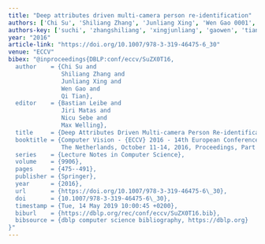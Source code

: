 ```yaml
---
title: "Deep attributes driven multi-camera person re-identification"
authors: ['Chi Su', 'Shiliang Zhang', 'Junliang Xing', 'Wen Gao 0001', 'Qi Tian 0001']
authors-key: ['suchi', 'zhangshiliang', 'xingjunliang', 'gaowen', 'tianqi']
year: "2016"
article-link: "https://doi.org/10.1007/978-3-319-46475-6_30"
venue: "ECCV"
bibex: "@inproceedings{DBLP:conf/eccv/SuZX0T16,
  author    = {Chi Su and
               Shiliang Zhang and
               Junliang Xing and
               Wen Gao and
               Qi Tian},
  editor    = {Bastian Leibe and
               Jiri Matas and
               Nicu Sebe and
               Max Welling},
  title     = {Deep Attributes Driven Multi-camera Person Re-identification},
  booktitle = {Computer Vision - {ECCV} 2016 - 14th European Conference, Amsterdam,
               The Netherlands, October 11-14, 2016, Proceedings, Part {II}},
  series    = {Lecture Notes in Computer Science},
  volume    = {9906},
  pages     = {475--491},
  publisher = {Springer},
  year      = {2016},
  url       = {https://doi.org/10.1007/978-3-319-46475-6\_30},
  doi       = {10.1007/978-3-319-46475-6\_30},
  timestamp = {Tue, 14 May 2019 10:00:45 +0200},
  biburl    = {https://dblp.org/rec/conf/eccv/SuZX0T16.bib},
  bibsource = {dblp computer science bibliography, https://dblp.org}
}"
---
```

